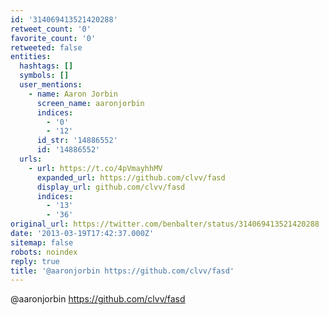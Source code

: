 ```yaml
---
id: '314069413521420288'
retweet_count: '0'
favorite_count: '0'
retweeted: false
entities:
  hashtags: []
  symbols: []
  user_mentions:
    - name: Aaron Jorbin
      screen_name: aaronjorbin
      indices:
        - '0'
        - '12'
      id_str: '14886552'
      id: '14886552'
  urls:
    - url: https://t.co/4pVmayhhMV
      expanded_url: https://github.com/clvv/fasd
      display_url: github.com/clvv/fasd
      indices:
        - '13'
        - '36'
original_url: https://twitter.com/benbalter/status/314069413521420288
date: '2013-03-19T17:42:37.000Z'
sitemap: false
robots: noindex
reply: true
title: '@aaronjorbin https://github.com/clvv/fasd'
---
```


@aaronjorbin https://github.com/clvv/fasd